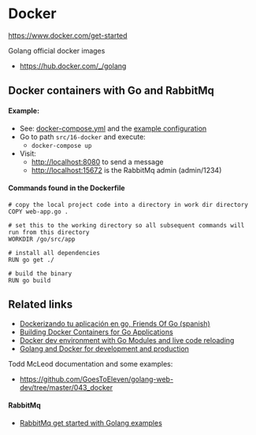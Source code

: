 # Docker
https://www.docker.com/get-started

Golang official docker images
- https://hub.docker.com/_/golang

 
## Docker containers with Go and RabbitMq
#### Example:
- See: [docker-compose.yml](../src/16-docker/docker-compose.yml) and the [example configuration](../src/16-docker/)
- Go to path `src/16-docker` and execute:
    - `docker-compose up`
- Visit:
    - [http://localhost:8080](http://localhost:8080) to send a message
    - [http://localhost:15672](http://localhost:15672) is the RabbitMq admin (admin/1234)

#### Commands found in the Dockerfile

```
# copy the local project code into a directory in work dir directory
COPY web-app.go .

# set this to the working directory so all subsequent commands will run from this directory
WORKDIR /go/src/app

# install all dependencies
RUN go get ./

# build the binary
RUN go build
```

## Related links
- [Dockerizando tu aplicación en go, Friends Of Go (spanish)](https://blog.friendsofgo.tech/posts/dockerizando-tu-aplicacion-en-go/)
- [Building Docker Containers for Go Applications](https://www.callicoder.com/docker-golang-image-container-example/#creating-a-simple-golang-app)
- [Docker dev environment with Go Modules and live code reloading](https://threedots.tech/post/go-docker-dev-environment-with-go-modules-and-live-code-reloading/)
- [Golang and Docker for development and production](https://medium.com/statuscode/golang-docker-for-development-and-production-ce3ad4e69673)

Todd McLeod documentation and some examples:
- https://github.com/GoesToEleven/golang-web-dev/tree/master/043_docker

#### RabbitMq
- [RabbitMq get started with Golang examples](https://www.rabbitmq.com/getstarted.html)

